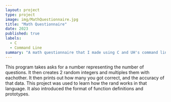 ```yaml
---
layout: project
type: project
image: img/MathQuestionnaire.jpg
title: "Math Questionnaire"
date: 2023
published: true
labels:
  - C
  - Command Line
summary: "A math questionnaire that I made using C and UH's command line."
---
```


This program takes asks for a number representing the number of questions. It then creates 2 random integers and multiples them with eachother. It then prints out how many you got correct, and the accuracy of that data. This project was used to learn how the rand works in that language. It also introduced the format of function definitions and prototypes. 
